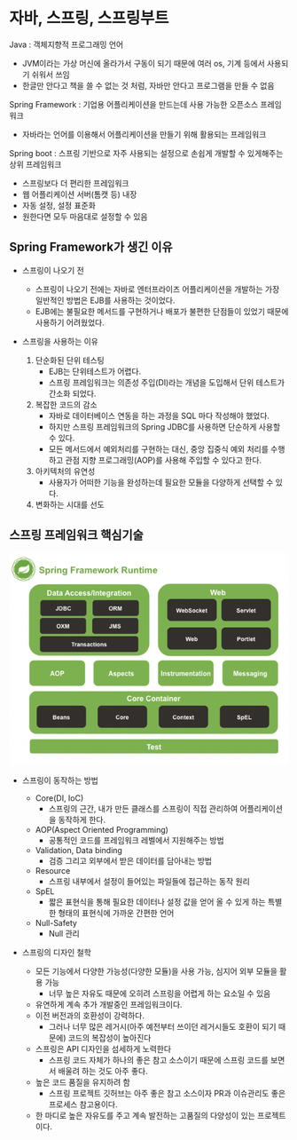 # 자바, 스프링, 스프링부트



Java : 객체지향적 프로그래밍 언어

* JVM이라는 가상 머신에 올라가서 구동이 되기 때문에 여러 os, 기계 등에서 사용되기 쉬워서 쓰임
* 한글만 안다고 책을 쓸 수 없는 것 처럼, 자바만 안다고 프로그램을 만들 수 없음



Spring Framework : 기업용 어플리케이션을 만드는데 사용 가능한 오픈소스 프레임워크

* 자바라는 언어를 이용해서 어플리케이션을 만들기 위해 활용되는 프레임워크



Spring boot : 스프링 기반으로 자주 사용되는 설정으로 손쉽게 개발할 수 있게해주는 상위 프레임워크

* 스프링보다 더 편리한 프레임워크
* 웹 어플리케이션 서버(톰캣 등) 내장
* 자동 설정, 설정 표준화
* 원한다면 모두 마음대로 설정할 수 있음



## Spring Framework가 생긴 이유

* 스프링이 나오기 전

  * 스프링이 나오기 전에는 자바로 엔터프라이즈 어플리케이션을 개발하는 가장 일반적인 방법은 EJB를 사용하는 것이었다.
  * EJB에는 불필요한 메서드를 구현하거나 배포가 불편한 단점들이 있었기 때문에 사용하기 어려웠었다.

* 스프링을 사용하는 이유

  1. 단순화된 단위 테스팅
     * EJB는 단위테스트가 어렵다.
     * 스프링 프레임워크는 의존성 주입(DI)라는 개념을 도입해서 단위 테스트가 간소화 되었다.
  2. 복잡한 코드의 감소
     * 자바로 데이터베이스 연동을 하는 과정을 SQL 마다 작성해야 했었다.
     * 하지만 스프링 프레임워크의 Spring JDBC를 사용하면 단순하게 사용할 수 있다.
     * 모든 메서드에서 예외처리를 구현하는 대신, 중앙 집중식 예외 처리를 수행하고 관점 지향 프로그래밍(AOP)를 사용해 주입할 수 있다고 한다.
  3. 아키텍처의 유연성
     * 사용자가 어떠한 기능을 완성하는데 필요한 모듈을 다양하게 선택할 수 있다.
  4. 변화하는 시대를 선도

  

## 스프링 프레임워크 핵심기술

![image-20220125230329022](../../md-images/image-20220125230329022.png)

* 스프링이 동작하는 방법

  * Core(DI, IoC)
    * 스프링의 근간, 내가 만든 클래스를 스프링이 직접 관리하여 어플리케이션을 동작하게 한다.
  * AOP(Aspect Oriented Programming)
    * 공통적인 코드를 프레임워크 레벨에서 지원해주는 방법
  * Validation, Data binding
    * 검증 그리고 외부에서 받은 데이터를 담아내는 방법
  * Resource
    * 스프링 내부에서 설정이 들어있는 파일들에 접근하는 동작 원리
  * SpEL
    * 짧은 표현식을 통해 필요한 데이터나 설정 값을 얻어 올 수 있게 하는 특별한 형태의 표현식에 가까운 간편한 언어
  * Null-Safety
    * Null 관리

  

* 스프링의 디자인 철학
  * 모든 기능에서 다양한 가능성(다양한 모듈)을 사용 가능, 심지어 외부 모듈을 활용 가능
    * 너무 높은 자유도 때문에 오히려 스프링을 어렵게 하는 요소일 수 있음
  * 유연하게 계속 추가 개발중인 프레임워크이다.
  * 이전 버전과의 호환성이 강력하다.
    * 그러나 너무 많은 레거시(아주 예전부터 쓰이던 레거시들도 호환이 되기 때문에) 코드의 복잡성이 높아진다
  * 스프링은 API 디자인을 섬세하게 노력한다
    * 스프링 코드 자체가 하나의 좋은 참고 소스이기 때문에 스프링 코드를 보면서 배울려 하는 것도 아주 좋다.
  * 높은 코드 품질을 유지하려 함
    * 스프링 프로젝트 깃허브는 아주 좋은 참고 소스이자 PR과 이슈관리도 좋은 프로세스 참고용이다.
  * 한 마디로 높은 자유도를 주고 계속 발전하는 고품질의 다양성이 있는 프로젝트이다.